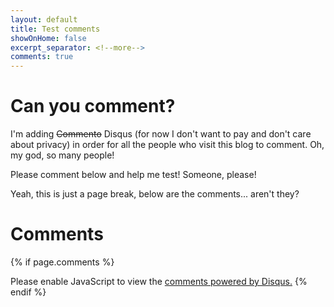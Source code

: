 ```yaml
---
layout: default
title: Test comments
showOnHome: false
excerpt_separator: <!--more-->
comments: true
---
```


# Can you comment?

I'm adding ~~Commento~~ Disqus (for now I don't want to pay and don't care about privacy) in order for all the people who visit this blog to comment. Oh, my god, so many people!

Please comment below and help me test! Someone, please!

<!--more-->

Yeah, this is just a page break, below are the comments... aren't they?

# Comments

{% if page.comments %} 
<div id="disqus_thread"></div>
<script>

var disqus_config = function () {
this.page.url = 'https://drugowick.dev' + '{{ page.url }}';  // Replace PAGE_URL with your page's canonical URL variable
this.page.identifier = '{{ page.id }}'; // Replace PAGE_IDENTIFIER with your page's unique identifier variable
};

(function() { // DON'T EDIT BELOW THIS LINE
var d = document, s = d.createElement('script');
s.src = 'https://drugowick.disqus.com/embed.js';
s.setAttribute('data-timestamp', +new Date());
(d.head || d.body).appendChild(s);
})();
</script>
<noscript>Please enable JavaScript to view the <a href="https://disqus.com/?ref_noscript">comments powered by Disqus.</a></noscript>
{% endif %}
